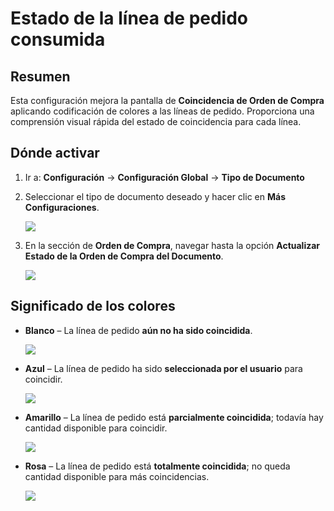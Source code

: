 # Estado de la línea de pedido consumida

## **Resumen**

Esta configuración mejora la pantalla de **Coincidencia de Orden de Compra** aplicando codificación de colores a las líneas de pedido. Proporciona una comprensión visual rápida del estado de coincidencia para cada línea.

## Dónde activar

1. Ir a: **Configuración** → **Configuración Global** → **Tipo de Documento**
2.  Seleccionar el tipo de documento deseado y hacer clic en **Más Configuraciones**.

    ![](https://docs.docbits.com/~gitbook/image?url=https%3A%2F%2F578966019-files.gitbook.io%2F%7E%2Ffiles%2Fv0%2Fb%2Fgitbook-x-prod.appspot.com%2Fo%2Fspaces%252FT2n2w4uDCJvv7CJ5zrdk%252Fuploads%252Fsd3ebb3IETh7wNSA5flh%252Fimage.png%3Falt%3Dmedia%26token%3D6f1d286b-e006-4b23-9866-9ed37bf2bdaa\&width=768\&dpr=4\&quality=100\&sign=b0f0b121\&sv=2)
3.  En la sección de **Orden de Compra**, navegar hasta la opción **Actualizar Estado de la Orden de Compra del Documento**.

    ![](https://docs.docbits.com/~gitbook/image?url=https%3A%2F%2F578966019-files.gitbook.io%2F%7E%2Ffiles%2Fv0%2Fb%2Fgitbook-x-prod.appspot.com%2Fo%2Fspaces%252FT2n2w4uDCJvv7CJ5zrdk%252Fuploads%252FUxtFCj5v2TU1q0qwYtFv%252Fimage.png%3Falt%3Dmedia%26token%3Dcb97a149-86d1-43e9-a5bf-a9aadaa6c047\&width=768\&dpr=4\&quality=100\&sign=3bdd311b\&sv=2)

## **Significado de los colores**

*   **Blanco** – La línea de pedido **aún no ha sido coincidida**.

    ![](https://docs.docbits.com/~gitbook/image?url=https%3A%2F%2F578966019-files.gitbook.io%2F%7E%2Ffiles%2Fv0%2Fb%2Fgitbook-x-prod.appspot.com%2Fo%2Fspaces%252FT2n2w4uDCJvv7CJ5zrdk%252Fuploads%252FjwYiBzpTPFv8tQaTTaeJ%252Fimage.png%3Falt%3Dmedia%26token%3D20a99b45-2d61-4bd5-84b7-b0c24b04e223\&width=768\&dpr=4\&quality=100\&sign=ebdb365\&sv=2)
*   **Azul** – La línea de pedido ha sido **seleccionada por el usuario** para coincidir.

    ![](https://docs.docbits.com/~gitbook/image?url=https%3A%2F%2F578966019-files.gitbook.io%2F%7E%2Ffiles%2Fv0%2Fb%2Fgitbook-x-prod.appspot.com%2Fo%2Fspaces%252FT2n2w4uDCJvv7CJ5zrdk%252Fuploads%252FwJK44aAJJPzJm4f4miFg%252Fimage.png%3Falt%3Dmedia%26token%3D3a51bd26-5b87-4b61-a056-ae40bccc4e55\&width=768\&dpr=4\&quality=100\&sign=d445fa07\&sv=2)
*   **Amarillo** – La línea de pedido está **parcialmente coincidida**; todavía hay cantidad disponible para coincidir.

    ![](https://docs.docbits.com/~gitbook/image?url=https%3A%2F%2F578966019-files.gitbook.io%2F%7E%2Ffiles%2Fv0%2Fb%2Fgitbook-x-prod.appspot.com%2Fo%2Fspaces%252FT2n2w4uDCJvv7CJ5zrdk%252Fuploads%252FNoof3pErQqAvAWZpo4Fd%252Fimage.png%3Falt%3Dmedia%26token%3D21a15672-8e84-4e22-a0f2-8b65bcbfda54\&width=768\&dpr=4\&quality=100\&sign=4a68abca\&sv=2)
*   **Rosa** – La línea de pedido está **totalmente coincidida**; no queda cantidad disponible para más coincidencias.

    ![](https://docs.docbits.com/~gitbook/image?url=https%3A%2F%2F578966019-files.gitbook.io%2F%7E%2Ffiles%2Fv0%2Fb%2Fgitbook-x-prod.appspot.com%2Fo%2Fspaces%252FT2n2w4uDCJvv7CJ5zrdk%252Fuploads%252F722yxDRHmvz6CLfIamq8%252Fimage.png%3Falt%3Dmedia%26token%3D15aecf8c-aa63-4de4-b77f-1147c8ed593a\&width=768\&dpr=4\&quality=100\&sign=c1b2c2ab\&sv=2)
